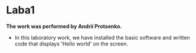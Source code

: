 # Laba1
**The work was performed by Andrii Protsenko.**

 - In this laboratory work, we have installed the basic software and written code that displays 'Hello world' on the screen.

